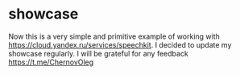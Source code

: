 # showcase
Now this is a very simple and primitive example of working with https://cloud.yandex.ru/services/speechkit.
I decided to update my showcase regularly.
I will be grateful for any feedback https://t.me/ChernovOleg
